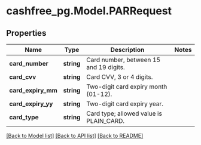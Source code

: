 # cashfree_pg.Model.PARRequest

## Properties

Name | Type | Description | Notes
------------ | ------------- | ------------- | -------------
**card_number** | **string** | Card number, between 15 and 19 digits. | 
**card_cvv** | **string** | Card CVV, 3 or 4 digits. | 
**card_expiry_mm** | **string** | Two-digit card expiry month (01-12). | 
**card_expiry_yy** | **string** | Two-digit card expiry year. | 
**card_type** | **string** | Card type; allowed value is PLAIN_CARD. | 

[[Back to Model list]](../README.md#documentation-for-models) [[Back to API list]](../README.md#documentation-for-api-endpoints) [[Back to README]](../README.md)

